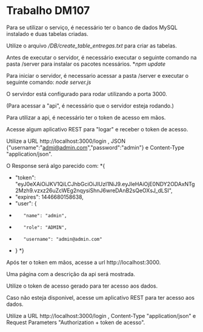 # Trabalho DM107 

Para se utilizar o serviço, é necessário ter o banco de dados MySQL instalado e duas tabelas criadas.

Utilize o arquivo */DB/create_table_entregas.txt* para criar as tabelas.

Antes de executar o servidor, é necessário executar o seguinte comando na pasta /server para instalar os pacotes ncessários.
**npm update*

Para iniciar o servidor, é necessario acessar a pasta /server e executar o seguinte comando:
*node server.js* 

O servirdor está configurado para rodar utilizando a porta 3000.

(Para acessar a "api", é necessário que o servidor esteja rodando.)

Para utilizar a api, é necessário ter o token de acesso em mãos.

Acesse algum aplicativo REST para "logar" e receber o token de acesso.

Utilize a URL http://localhost:3000/login , JSON {"username":"admi@admin.com","password":"admin"} e Content-Type "application/json".

O Response será algo parecido com:
*{
*    "token": "eyJ0eXAiOiJKV1QiLCJhbGciOiJIUzI1NiJ9.eyJleHAiOjE0NDY2ODAxNTg2Mzh9.vzxz26uZcWEg2nqysiShnJ6wreDAnB2sQeOXsJ_dLSI",
*    "expires": 1446680158638,
*    "user": {
*        "name": "admin",
*        "role": "ADMIN",
*        "username": "admin@admin.com"
*    }
*}

Após ter o token em mãos, acesse a url http://localhost:3000.

Uma página com a descrição da api será mostrada.

Utilize o token de acesso gerado para ter acesso aos dados.

Caso não esteja disponivel, acesse um aplicativo REST para ter acesso aos dados.

Utilize a URL http://localhost:3000/login , Content-Type "application/json" e Request Parameters "Authorization + token de acesso".